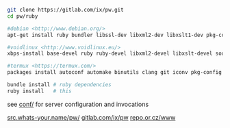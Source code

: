 ``` sh
git clone https://gitlab.com/ix/pw.git
cd pw/ruby

#debian <http://www.debian.org/>
apt-get install ruby bundler libssl-dev libxml2-dev libxslt1-dev pkg-config source-highlight python-pygments

#voidlinux <http://www.voidlinux.eu/>
xbps-install base-devel ruby ruby-devel libxml2-devel libxslt-devel source-highlight python-Pygments && gem install bundler

#termux <https://termux.com/>
packages install autoconf automake binutils clang git iconv pkg-config ruby ruby-dev libxslt-dev && gem install bundler

bundle install # ruby dependencies
ruby install   # this
```

see [conf/](conf/) for server configuration and invocations


[src.whats-your.name/pw/](http://src.whats-your.name/pw/) [gitlab.com/ix/pw](https://gitlab.com/ix/pw) [repo.or.cz/www](http://repo.or.cz/www)

